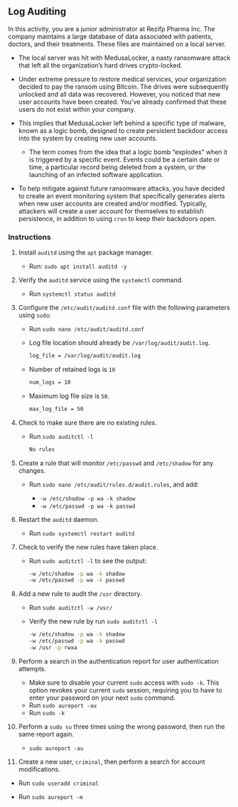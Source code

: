 ## Log Auditing

In this activity, you are a junior administrator at Rezifp Pharma Inc. The company maintains a large database of data associated with patients, doctors, and their treatments. These files are maintained on a local server.

- The local server was hit with MedusaLocker, a nasty ransomware attack that left all the organization’s hard drives crypto-locked. 

- Under extreme pressure to restore medical services, your organization decided to pay the ransom using Bitcoin. The drives were subsequently unlocked and all data was recovered. However, you noticed that new user accounts have been created. You’ve already confirmed that these users do not exist within your company. 

- This implies that MedusaLocker left behind a specific type of malware, known as a logic bomb, designed to create persistent backdoor access into the system by creating new user accounts.

  - The term comes from the idea that a logic bomb “explodes” when it is triggered by a specific event. Events could be a certain date or time, a particular record being deleted from a system, or the launching of an infected software application.

- To help mitigate against future ransomware attacks, you have decided to create an event monitoring system that specifically generates alerts when new user accounts are created and/or modified. Typically, attackers will create a user account for themselves to establish persistence, in addition to using `cron` to keep their backdoors open.

### Instructions

1. Install `auditd` using the `apt` package manager.
   - Run:  `sudo apt install auditd -y`

2. Verify the `auditd` service using the `systemctl` command.
   - Run `systemctl status auditd`

3. Configure the `/etc/audit/auditd.conf` file with the following parameters using `sudo`:

    - Run `sudo nano /etc/audit/auditd.conf`

    - Log file location should already be `/var/log/audit/audit.log`.

      ```bash
      log_file = /var/log/audit/audit.log
      ```

    - Number of retained logs is `10`

      ```bash
      num_logs = 10
      ```

    - Maximum log file size is `50`.

      ```bash
      max_log_file = 50
      ```

4. Check to make sure there are no existing rules.
   - Run `sudo auditctl -l`

      ```bash
      No rules
      ```
5. Create a rule that will monitor `/etc/passwd` and `/etc/shadow` for any changes.
    - Run `sudo nano /etc/audit/rules.d/audit.rules`, and add:

      - `-w /etc/shadow -p wa -k shadow`
      - `-w /etc/passwd -p wa -k passwd`
6. Restart the `auditd` daemon.
   - Run `sudo systemctl restart auditd`
7. Check to verify the new rules have taken place.
    - Run `sudo auditctl -l` to see the output:

      ```bash
      -w /etc/shadow -p wa -k shadow
      -w /etc/passwd -p wa -k passwd
      ```
8. Add a new rule to audit the `/usr` directory.

    - Run `sudo auditctl -w /usr/`

    - Verify the new rule by run `sudo auditctl -l`

        ```bash
        -w /etc/shadow -p wa -k shadow
        -w /etc/passwd -p wa -k passwd
        -w /usr -p rwxa
        ```

9. Perform a search in the authentication report for user authentication attempts.

    -  Make sure to disable your current `sudo` access with `sudo -k`. This option revokes your current `sudo` session, requiring you to have to enter your password on your next `sudo` command.
    - Run `sudo aureport -au`
    - Run `sudo -k`
10. Perform a `sudo su` three times using the wrong password, then run the same report again.
    - `sudo aureport -au`
11. Create a new user, `criminal`, then perform a search for account modifications.
   - Run `sudo useradd criminal`

   - Run `sudo aureport -m`
